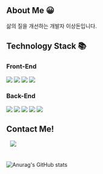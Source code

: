 ## About Me 😀
삶의 질을 개선하는 개발자 이상돈입니다.

## Technology Stack 📚

### Front-End

<div>
    <img src="https://img.shields.io/badge/html5-E34F26?style=for-the-badge&logo=html5&logoColor=white" style="margin-right:'5px'"> 
    <img src="https://img.shields.io/badge/css-1572B6?style=for-the-badge&logo=css3&logoColor=white"> 
    <img src="https://img.shields.io/badge/javascript-F7DF1E?style=for-the-badge&logo=javascript&logoColor=black"> 
     <img src="https://img.shields.io/badge/react-61DAFB?style=for-the-badge&logo=react&logoColor=black">
</div>

### Back-End

<div>
    <img src="https://img.shields.io/badge/node.js-339933?style=for-the-badge&logo=Node.js&logoColor=white">
    <img src="https://img.shields.io/badge/express-000000?style=for-the-badge&logo=express&logoColor=white">
    <img src="https://img.shields.io/badge/mysql-4479A1?style=for-the-badge&logo=mysql&logoColor=white"> 
    <img src="https://img.shields.io/badge/mongoDB-47A248?style=for-the-badge&logo=MongoDB&logoColor=white">
    <img src="https://img.shields.io/badge/firebase-FFCA28?style=for-the-badge&logo=firebase&logoColor=white">
</div>




## Contact Me!

<a href="https://instagram.com/doniii__i">
    <img 
        src="http://img.shields.io/badge/-Instagram-black?style=flat&logo=Instagram&link=https://instagram.com/doniii__i/"
        style="height : auto; margin-left : 10px; margin-right : 10px;"/>
</a>

#
![Anurag's GitHub stats](https://github-readme-stats.vercel.app/api?username=ssangdon&show_icons=true&theme=highcontrast)
